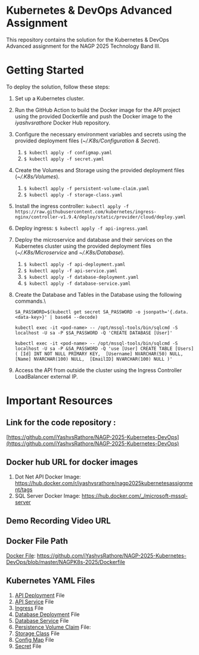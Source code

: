 # Kubernetes & DevOps Advanced Assignment
This repository contains the solution for the Kubernetes & DevOps Advanced assignment for the NAGP 2025 Technology Band III.

# Getting Started
To deploy the solution, follow these steps:

1. Set up a Kubernetes cluster.
2. Run the GitHub Action to build the Docker image for the API project using the provided Dockerfile and push the Docker image to the *iyashvsrathore* Docker Hub repository.
3. Configure the necessary environment variables and secrets using the provided deployment files (*~/.K8s/Configuration & Secret*).
    1. `$ kubectl apply -f configmap.yaml`
    2. `$ kubectl apply -f secret.yaml`
4. Create the Volumes and Storage using the provided deployment files (*~/.K8s/Volumes*).
    1. `$ kubectl apply -f persistent-volume-claim.yaml`
    2. `$ kubectl apply -f storage-class.yaml`
5. Install the ingress controller:
    `kubectl apply -f https://raw.githubusercontent.com/kubernetes/ingress-nginx/controller-v1.9.4/deploy/static/provider/cloud/deploy.yaml`
6. Deploy ingress:
    `$ kubectl apply -f api-ingress.yaml`
7. Deploy the microservice and database and their services on the Kubernetes cluster using the provided deployment files (*~/.K8s/Microservice* and *~/.K8s/Database*).
    1. `$ kubectl apply -f api-deployment.yaml`
    2. `$ kubectl apply -f api-service.yaml`
    3. `$ kubectl apply -f database-deployment.yaml`
    4. `$ kubectl apply -f database-service.yaml`
8. Create the Database and Tables in the Database using the following commands.\
    
    `SA_PASSWORD=$(kubectl get secret SA_PASSWORD -o jsonpath='{.data.<data-key>}' | base64 --decode)`
   
    `kubectl exec -it <pod-name> -- /opt/mssql-tools/bin/sqlcmd -S localhost -U sa -P $SA_PASSWORD -Q 'CREATE DATABASE [User]'`
   
    `kubectl exec -it <pod-name> -- /opt/mssql-tools/bin/sqlcmd -S localhost -U sa -P &SA_PASSWORD -Q 'use [User] CREATE TABLE [Users]
      (
          [Id] INT NOT NULL PRIMARY KEY, 
          [Username] NVARCHAR(50) NULL, 
          [Name] NVARCHAR(100) NULL, 
          [EmailID] NVARCHAR(100) NULL
      )'`
9. Access the API from outside the cluster using the Ingress Controller LoadBalancer external IP.


# Important Resources

## Link for the code repository :
[https://github.com/iYashvsRathore/NAGP-2025-Kubernetes-DevOps](https://github.com/iYashvsRathore/NAGP-2025-Kubernetes-DevOps)


## Docker hub URL for docker images
1. Dot Net API Docker Image: https://hub.docker.com/r/iyashvsrathore/nagp2025kubernetesassignment/tags
2. SQL Server Docker Image: https://hub.docker.com/_/microsoft-mssql-server

## Demo Recording Video URL


## Docker File Path
[Docker File](https://github.com/iYashvsRathore/NAGP-2025-Kubernetes-DevOps/blob/master/NAGPK8s-2025/Dockerfile): https://github.com/iYashvsRathore/NAGP-2025-Kubernetes-DevOps/blob/master/NAGPK8s-2025/Dockerfile


## Kubernetes YAML Files

1. [API Deployment](https://github.com/iYashvsRathore/NAGP-2025-Kubernetes-DevOps/blob/master/.K8s/Microservice/api-deployment.yaml) File
2. [API Service](https://github.com/iYashvsRathore/NAGP-2025-Kubernetes-DevOps/blob/master/.K8s/Microservice/api-service.yaml) File
3. [Ingress](https://github.com/iYashvsRathore/NAGP-2025-Kubernetes-DevOps/blob/master/.K8s/Microservice/api-ingress.yaml) File
4. [Database Deployment](https://github.com/iYashvsRathore/NAGP-2025-Kubernetes-DevOps/blob/master/.K8s/Database/database-deployment.yaml) File
5. [Database Service](https://github.com/iYashvsRathore/NAGP-2025-Kubernetes-DevOps/blob/master/.K8s/Database/database-service.yaml) File
6. [Persistence Volume Claim](https://github.com/iYashvsRathore/NAGP-2025-Kubernetes-DevOps/blob/master/.K8s/Volumes/persistent-volume-claim.yaml) File:
7. [Storage Class](https://github.com/iYashvsRathore/NAGP-2025-Kubernetes-DevOps/blob/master/.K8s/Volumes/storage-class.yaml) File
8. [Config Map](https://github.com/iYashvsRathore/NAGP-2025-Kubernetes-DevOps/blob/master/.K8s/Configuration%20%26%20Secret/configmap.yaml) File
9. [Secret](https://github.com/iYashvsRathore/NAGP-2025-Kubernetes-DevOps/blob/master/.K8s/Configuration%20%26%20Secret/secret.yaml) File

